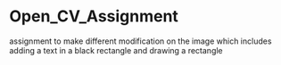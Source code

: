 # Open_CV_Assignment
assignment to make different modification on the image which includes adding a text in a black rectangle and drawing a rectangle
